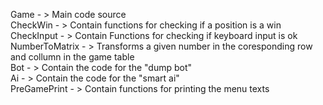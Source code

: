 Game - > Main code source  <br/>
CheckWin - > Contain functions for checking if a position is a win <br/>
CheckInput - > Contain Functions for checking if keyboard input is ok <br/>
NumberToMatrix - > Transforms a given number in the coresponding row and collumn in the game table <br/>
Bot - > Contain the code for the "dump bot" <br/>
Ai - > Contain the code for the "smart ai" <br/>
PreGamePrint - > Contain functions for printing the menu texts <br/>
